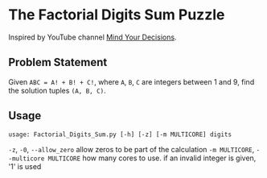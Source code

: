 # The Factorial Digits Sum Puzzle
Inspired by YouTube channel [Mind Your Decisions](https://www.youtube.com/watch?v=gAPNzzeNWZg).

## Problem Statement
Given `ABC = A! + B! + C!`, where `A`, `B`, `C` are integers between 1 and 9, find the solution tuples `(A, B, C)`. 

## Usage
```
usage: Factorial_Digits_Sum.py [-h] [-z] [-m MULTICORE] digits

```

`-z`, `-0`, `--allow_zero` allow zeros to be part of the calculation
`-m MULTICORE`, `--multicore MULTICORE` how many cores to use. if an invalid integer is given, '1' is used

